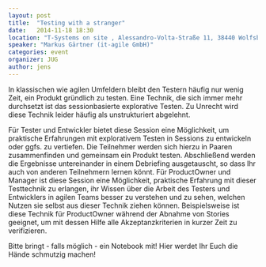 ```yaml
---
layout: post
title:  "Testing with a stranger"
date:   2014-11-18 18:30
location: "T-Systems on site , Alessandro-Volta-Straße 11, 38440 Wolfsburg"
speaker: "Markus Gärtner (it-agile GmbH)"
categories: event
organizer: JUG
author: jens
---
```

In klassischen wie agilen Umfeldern bleibt den Testern häufig nur wenig Zeit, ein Produkt gründlich zu testen. Eine Technik, die sich immer mehr durchsetzt ist das sessionbasierte explorative Testen. Zu Unrecht wird diese Technik leider häufig als unstrukturiert abgelehnt.

Für Tester und Entwickler bietet diese Session eine Möglichkeit, um praktische Erfahrungen mit explorativem Testen in Sessions zu entwickeln oder ggfs. zu vertiefen. Die Teilnehmer werden sich hierzu in Paaren zusammenfinden und gemeinsam ein Produkt testen. Abschließend werden die Ergebnisse untereinander in einem Debriefing ausgetauscht, so dass Ihr auch von anderen Teilnehmern lernen könnt. Für ProductOwner und Manager ist diese Session eine Möglichkeit, praktische Erfahrung mit dieser Testtechnik zu erlangen, ihr Wissen über die Arbeit des Testers und Entwicklers in agilen Teams besser zu verstehen und zu sehen, welchen Nutzen sie selbst aus dieser Technik ziehen können. Beispielsweise ist diese Technik für ProductOwner während der Abnahme von Stories geeignet, um mit dessen Hilfe alle Akzeptanzkriterien in kurzer Zeit zu verifizieren.

Bitte bringt - falls möglich - ein Notebook mit! Hier werdet Ihr Euch die Hände schmutzig machen!
